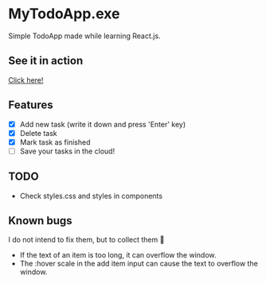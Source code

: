 # MyTodoApp.exe
Simple TodoApp made while learning React.js.

## See it in action
[Click here!](https://franxz.github.io/my-todo-list-exe)

## Features
- [X] Add new task (write it down and press 'Enter' key)
- [X] Delete task
- [X] Mark task as finished
- [ ] Save your tasks in the cloud!

## TODO
- Check styles.css and styles in components

## Known bugs
I do not intend to fix them, but to collect them 🧐 
- If the text of an item is too long, it can overflow the window.
- The :hover scale in the add item input can cause the text to overflow the window.